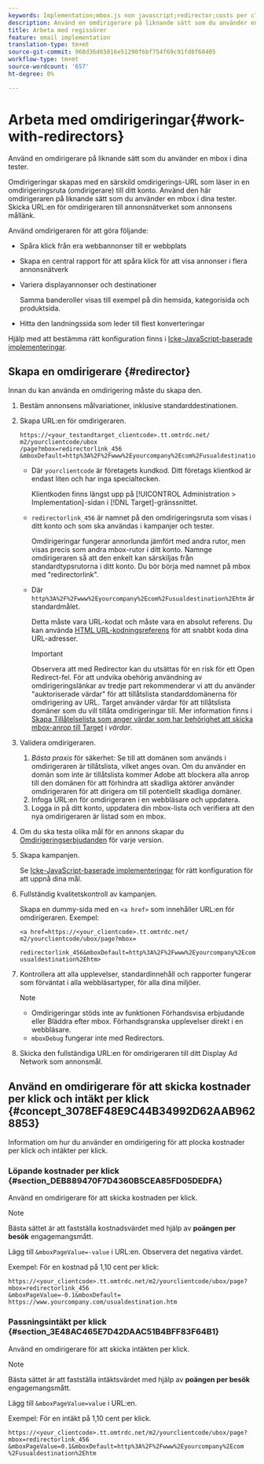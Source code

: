 ```yaml
---
keywords: Implementation;mbox.js non javascript;redirector;costs per click;revenue per click
description: Använd en omdirigerare på liknande sätt som du använder en mbox i dina tester.
title: Arbeta med regissörer
feature: email implementation
translation-type: tm+mt
source-git-commit: 968d36d65016e51290f6bf754f69c91fd8f68405
workflow-type: tm+mt
source-wordcount: '657'
ht-degree: 0%

---
```



# Arbeta med omdirigeringar{#work-with-redirectors}

Använd en omdirigerare på liknande sätt som du använder en mbox i dina tester.

Omdirigeringar skapas med en särskild omdirigerings-URL som läser in en omdirigeringsruta (omdirigerare) till ditt konto. Använd den här omdirigeraren på liknande sätt som du använder en mbox i dina tester. Skicka URL:en för omdirigeraren till annonsnätverket som annonsens mållänk.

Använd omdirigeraren för att göra följande:

* Spåra klick från era webbannonser till er webbplats
* Skapa en central rapport för att spåra klick för att visa annonser i flera annonsnätverk
* Variera displayannonser och destinationer

   Samma banderoller visas till exempel på din hemsida, kategorisida och produktsida.

* Hitta den landningssida som leder till flest konverteringar

Hjälp med att bestämma rätt konfiguration finns i [Icke-JavaScript-baserade implementeringar](/help/c-implementing-target/c-non-javascript-based-implementation/non-javascript-based-implementation.md#concept_4799C58B081A43F6B3B8CC25A8D5D7C4).

## Skapa en omdirigerare {#redirector}

Innan du kan använda en omdirigering måste du skapa den.

1. Bestäm annonsens målvariationer, inklusive standarddestinationen.
1. Skapa URL:en för omdirigeraren.

   ```
   https://<your_testandtarget_clientcode>.tt.omtrdc.net/​m2/yourclientcode/ubox
   /​page?mbox=redirectorlink_456
   &mboxDefault=http%3A%2F%2Fwww%2Eyourcompany%2Ecom%2Fusualdestination%2Ehtm
   ```

   * Där `yourclientcode` är företagets kundkod. Ditt företags klientkod är endast liten och har inga specialtecken.

      Klientkoden finns längst upp på [!UICONTROL Administration > Implementation]-sidan i [!DNL Target]-gränssnittet.

   * `redirectorlink_456` är namnet på den omdirigeringsruta som visas i ditt konto och som ska användas i kampanjer och tester.

      Omdirigeringar fungerar annorlunda jämfört med andra rutor, men visas precis som andra mbox-rutor i ditt konto. Namnge omdirigeraren så att den enkelt kan särskiljas från standardtypsrutorna i ditt konto.  Du bör börja med namnet på mbox med &quot;redirectorlink&quot;.

   * Där `http%3A%2F%2Fwww%2Eyourcompany%2Ecom%2Fusualdestination%2Ehtm` är standardmålet.

      Detta måste vara URL-kodat och måste vara en absolut referens. Du kan använda [HTML URL-kodningsreferens](https://www.w3schools.com/tags/ref_urlencode.asp) för att snabbt koda dina URL-adresser.

      >[!IMPORTANT]
      >
      >Observera att med Redirector kan du utsättas för en risk för ett Open Redirect-fel. För att undvika obehörig användning av omdirigeringslänkar av tredje part rekommenderar vi att du använder &quot;auktoriserade värdar&quot; för att tillåtslista standarddomänerna för omdirigering av URL. Target använder värdar för att tillåtslista domäner som du vill tillåta omdirigeringar till. Mer information finns i [Skapa Tillåtelselista som anger värdar som har behörighet att skicka mbox-anrop till Target](/help/administrating-target/hosts.md#allowlist) i *värdar*.

1. Validera omdirigeraren.
   1. *Bästa praxis* för säkerhet: Se till att domänen som används i omdirigeraren är tillåtslista, vilket anges ovan. Om du använder en domän som inte är tillåtslista kommer Adobe att blockera alla anrop till den domänen för att förhindra att skadliga aktörer använder omdirigeraren för att dirigera om till potentiellt skadliga domäner.
   1. Infoga URL:en för omdirigeraren i en webbläsare och uppdatera.
   1. Logga in på ditt konto, uppdatera din mbox-lista och verifiera att den nya omdirigeraren är listad som en mbox.
1. Om du ska testa olika mål för en annons skapar du [Omdirigeringserbjudanden](/help/c-experiences/c-visual-experience-composer/redirect-offer.md#task_9578678D42784F5EB9638F8AC8C911FA) för varje version.
1. Skapa kampanjen.

   Se [Icke-JavaScript-baserade implementeringar](/help/c-implementing-target/c-non-javascript-based-implementation/non-javascript-based-implementation.md#concept_4799C58B081A43F6B3B8CC25A8D5D7C4) för rätt konfiguration för att uppnå dina mål.
1. Fullständig kvalitetskontroll av kampanjen.

   Skapa en dummy-sida med en `<a href>` som innehåller URL:en för omdirigeraren. Exempel:

   ```
   <a href=https://<your_clientcode>.tt.omtrdc.net/​m2/yourclientcode/ubox/​page?mbox=
   
   redirectorlink_456&mboxDefault=http%3A%2F%2Fwww%2Eyourcompany%2Ecom%2F​usualdestination%2Ehtm>
   ```

1. Kontrollera att alla upplevelser, standardinnehåll och rapporter fungerar som förväntat i alla webbläsartyper, för alla dina miljöer.

   >[!NOTE]
   >
   >* Omdirigeringar stöds inte av funktionen Förhandsvisa erbjudande eller Bläddra efter mbox. Förhandsgranska upplevelser direkt i en webbläsare.
   >* `mboxDebug` fungerar inte med Redirectors.


1. Skicka den fullständiga URL:en för omdirigeraren till ditt Display Ad Network som annonsmål.

## Använd en omdirigerare för att skicka kostnader per klick och intäkt per klick {#concept_3078EF48E9C44B34992D62AAB9628853}

Information om hur du använder en omdirigering för att plocka kostnader per klick och intäkter per klick.

### Löpande kostnader per klick {#section_DEB889470F7D4360B5CEA85FD05DEDFA}

Använd en omdirigerare för att skicka kostnaden per klick.

>[!NOTE]
>
>Bästa sättet är att fastställa kostnadsvärdet med hjälp av **poängen per besök** engagemangsmått.

Lägg till `&mboxPageValue=-value` i URL:en. Observera det negativa värdet.

Exempel: För en kostnad på 1,10 cent per klick:

```
https://<your_clientcode>.tt.omtrdc.net/​m2/yourclientcode/ubox/​page?mbox=redirectorlink_456
&mboxPageValue=-0.1&mboxDefault=​https://www.yourcompany.com/usualdestination.htm
```

### Passningsintäkt per klick {#section_3E48AC465E7D42DAAC51B4BFF83F64B1}

Använd en omdirigerare för att skicka intäkten per klick.

>[!NOTE]
>
>Bästa sättet är att fastställa intäktsvärdet med hjälp av **poängen per besök** engagemangsmått.

Lägg till `&mboxPageValue=value` i URL:en.

Exempel: För en intäkt på 1,10 cent per klick.

```
https://<​your_clientcode>​​​​.tt​​.omtrdc​.net/​​m2/​yourclientcode/​ubox/​​​page?mbox=redirectorlink_456
&mboxPageValue=0.1​&mbox​Default=​​http%3A%2F%2Fwww%2E​yourcompany%2Ecom​%2Fusualdestination%2Ehtm
```
